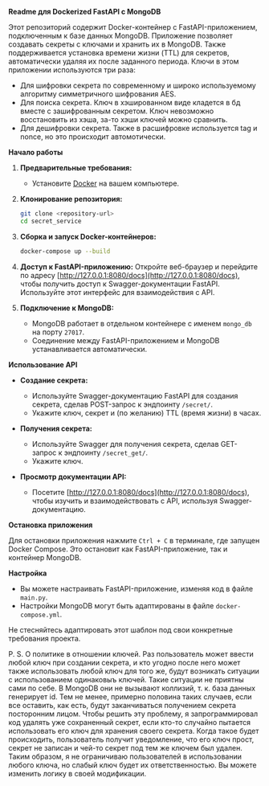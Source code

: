**Readme для Dockerized FastAPI с MongoDB**

Этот репозиторий содержит Docker-контейнер с FastAPI-приложением, подключенным к базе данных MongoDB. Приложение позволяет создавать секреты с ключами и хранить их в MongoDB. Также поддерживается установка времени жизни (TTL) для секретов, автоматически удаляя их после заданного периода.
Ключи в этом приложении используются три раза: 
 - Для шифровки секрета по современному и широко используемому алгоритму симметричного шифрования AES.
 - Для поиска секрета. Ключ в хэшированном виде кладется в бд вместе с зашифрованным секретом. Ключ невозможно восстановить из хэша, за-то хэши ключей можно сравнить.
 - Для дешифровки секрета. Также в расшифровке используется tag и nonce, но это происходит автомотически.

**Начало работы**

1. **Предварительные требования:**
   - Установите [Docker](https://docs.docker.com/get-docker/) на вашем компьютере.

2. **Клонирование репозитория:**
   ```bash
   git clone <repository-url>
   cd secret_service
   ```

3. **Сборка и запуск Docker-контейнеров:**
   ```bash
   docker-compose up --build
   ```

4. **Доступ к FastAPI-приложению:**
   Откройте веб-браузер и перейдите по адресу [http://127.0.0.1:8080/docs](http://127.0.0.1:8080/docs), чтобы получить доступ к Swagger-документации FastAPI. Используйте этот интерфейс для взаимодействия с API.

5. **Подключение к MongoDB:**
   - MongoDB работает в отдельном контейнере с именем `mongo_db` на порту `27017`.
   - Соединение между FastAPI-приложением и MongoDB устанавливается автоматически.

**Использование API**

- **Создание секрета:**
  - Используйте Swagger-документацию FastAPI для создания секрета, сделав POST-запрос к эндпоинту `/secret/`.
  - Укажите ключ, секрет и (по желанию) TTL (время жизни) в часах.
 
- **Получения секрета:**
  - Используйте Swagger для получения секрета, сделав GET-запрос к эндпоинту `/secret_get/`.
  - Укажите ключ.

- **Просмотр документации API:**
  - Посетите [http://127.0.0.1:8080/docs](http://127.0.0.1:8080/docs), чтобы изучить и взаимодействовать с API, используя Swagger-документацию.

**Остановка приложения**

Для остановки приложения нажмите `Ctrl + C` в терминале, где запущен Docker Compose. Это остановит как FastAPI-приложение, так и контейнер MongoDB.

**Настройка**

- Вы можете настраивать FastAPI-приложение, изменяя код в файле `main.py`.
- Настройки MongoDB могут быть адаптированы в файле `docker-compose.yml`.

Не стесняйтесь адаптировать этот шаблон под свои конкретные требования проекта.


P. S. О политике в отношении ключей. Раз пользователь может ввести любой ключ при создании секрета, и кто угодно после него может также использовать любой ключ для того же, будут возникать ситуации с использованием одинаковыъ ключей. Такие ситуации не приятны сами по себе. В MongoDB они не вызывают коллизий, т. к. база данных генерирует id. Тем не менее, примерно половина таких случаев, если все оставить, как есть, будут заканчиваться получением секрета посторонним лицом. Чтобы решить эту проблему, я запрограммировал код удалять уже сохраненный секрет, если кто-то случайно пытается использовать его ключ для хранения своего секрета. Когда такое будет происходить, пользователь получит уведомление, что его ключ прост, секрет не записан и чей-то секрет под тем же ключем был удален.
Таким образом, я не ограничиваю пользователей в использовании любого ключа, но слабый ключ будет их ответственностью. 
Вы можете изменить логику в своей модификации.
